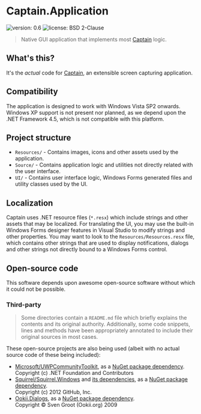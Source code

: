﻿# Captain.Application
![version: 0.6](https://img.shields.io/badge/version-0.6-blue.svg)
![license: BSD 2-Clause](https://img.shields.io/badge/license-BSD_2--Clause-brightgreen.svg)
> Native GUI application that implements most [Captain](https://github.com/CaptainApp) logic.

## What's this?
It's the _actual_ code for [Captain](https://github.com/CaptainApp), an extensible screen capturing application.

## Compatibility
The application is designed to work with Windows Vista SP2 onwards. Windows XP support is not present nor planned, as
we depend upon the .NET Framework 4.5, which is not compatible with this platform.

## Project structure
- `Resources/` - Contains images, icons and other assets used by the application.
- `Source/` - Contains application logic and utilities not directly related with the user interface.
- `UI/` - Contains user interface logic, Windows Forms generated files and utility classes used by the UI.

## Localization
Captain uses .NET resource files (`*.resx`) which include strings and other assets that may be localized. For
translating the UI, you may use the built-in Windows Forms designer features in Visual Studio to modify strings and
other properties. You may want to look to the `Resources/Resources.resx` file, which contains other strings that
are used to display notifications, dialogs and other strings not directly bound to a Windows Forms control.

## Open-source code
This software depends upon awesome open-source software without which it could not be possible.

### Third-party
> Some directories contain a `README.md` file which briefly explains the contents and its original authority.
Additionally, some code snippets, lines and methods have been appropriately annotated to include their original sources
in most cases.

These open-source projects are also being used (albeit with no actual source code of these being included):
- [Microsoft/UWPCommunityToolkit](https://github.com/Microsoft/UWPCommunityToolkit), as a
  [NuGet package dependency](https://www.nuget.org/packages/Microsoft.Toolkit.Uwp/).  
  Copyright (c) .NET Foundation and Contributors
- [Squirrel/Squirrel.Windows](https://github.com/Squirrel/Squirrel.Windows) and 
  [its dependencies](https://github.com/Squirrel/Squirrel.Windows/blob/master/src/Squirrel.nuspec#L11), as a
  [NuGet package dependency](https://www.nuget.org/packages/Squirrel.Windows).  
  Copyright (c) 2012 GitHub, Inc.
- [Ookii.Dialogs](http://www.ookii.org/software/dialogs/), as a
  [NuGet package dependency](https://www.nuget.org/packages/Ookii.Dialogs.WindowsForms/).  
  Copyright © Sven Groot (Ookii.org) 2009